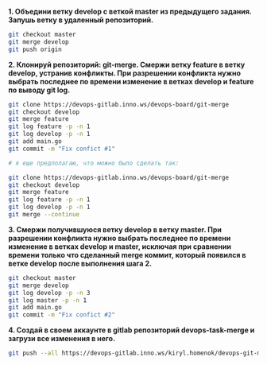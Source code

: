 **1. Объедини ветку develop с веткой master из предыдущего задания. Запушь ветку в удаленный репозиторий.**

```bash
git checkout master
git merge develop
git push origin
```

**2. Клонируй репозиторий: git-merge. Смержи ветку feature в ветку develop, устранив конфликты. При разрешении конфликта нужно выбрать последнее по времени изменение в ветках develop и feature по выводу git log.**

```bash
git clone https://devops-gitlab.inno.ws/devops-board/git-merge
git checkout develop
git merge feature
git log feature -p -n 1
git log develop -p -n 1
git add main.go
git commit -m "Fix confict #1"
```

```bash
# я еще предполагаю, что можно было сделать так:

git clone https://devops-gitlab.inno.ws/devops-board/git-merge
git checkout develop
git merge feature
git log feature -p -n 1
git log develop -p -n 1
git merge --continue
```

**3. Смержи получившуюся ветку develop в ветку master. При разрешении конфликта нужно выбрать последнее по времени изменение в ветках develop и master, исключая при сравнении времени только что сделанный merge коммит, который появился в ветке develop после выполнения шага 2.**

```bash
git checkout master
git merge develop
git log develop -p -n 3
git log master -p -n 1
git add main.go
git commit -m "Fix confict #2"
```

**4. Создай в своем аккаунте в gitlab репозиторий devops-task-merge и загрузи все изменения в него.**

```bash
git push --all https://devops-gitlab.inno.ws/kiryl.homenok/devops-git-merge
```
